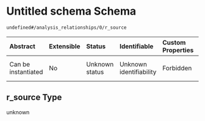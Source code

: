 # Untitled schema Schema

```txt
undefined#/analysis_relationships/0/r_source
```



| Abstract            | Extensible | Status         | Identifiable            | Custom Properties | Additional Properties | Access Restrictions | Defined In                                                                                                |
| :------------------ | :--------- | :------------- | :---------------------- | :---------------- | :-------------------- | :------------------ | :-------------------------------------------------------------------------------------------------------- |
| Can be instantiated | No         | Unknown status | Unknown identifiability | Forbidden         | Allowed               | none                | [analysis-valid-1.json\*](../../../schemas/validation_tests/analysis-valid-1.json "open original schema") |

## r\_source Type

unknown
